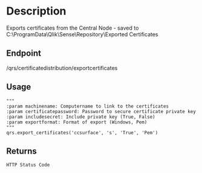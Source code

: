 # Description
Exports certificates from the Central Node - saved to C:\ProgramData\Qlik\Sense\Repository\Exported Certificates
        
## Endpoint
/qrs/certificatedistribution/exportcertificates

## Usage
```
"""
:param machinename: Computername to link to the certificates
:param certificatepassword: Password to secure certificate private key
:param includesecret: Include private key (True, False)
:param exportformat: Format of export (Windows, Pem)
"""
qrs.export_certificates('ccsurface', 's', 'True', 'Pem')
```
## Returns
```
HTTP Status Code
```
